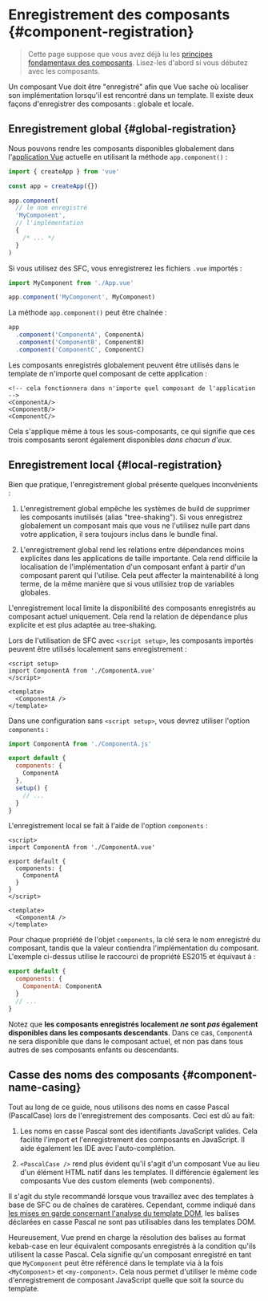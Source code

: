 # Enregistrement des composants {#component-registration}

> Cette page suppose que vous avez déjà lu les [principes fondamentaux des composants](/guide/essentials/component-basics). Lisez-les d'abord si vous débutez avec les composants.

<VueSchoolLink href="https://vueschool.io/lessons/vue-3-global-vs-local-vue-components" title="Cours gratuit sur l'enregistrement des composantsn Vue.js"/>

Un composant Vue doit être "enregistré" afin que Vue sache où localiser son implémentation lorsqu'il est rencontré dans un template. Il existe deux façons d'enregistrer des composants : globale et locale.

## Enregistrement global {#global-registration}

Nous pouvons rendre les composants disponibles globalement dans l'[application Vue](/guide/essentials/application) actuelle en utilisant la méthode `app.component()` :

```js
import { createApp } from 'vue'

const app = createApp({})

app.component(
  // le nom enregistré
  'MyComponent',
  // l'implémentation
  {
    /* ... */
  }
)
```

Si vous utilisez des SFC, vous enregistrerez les fichiers `.vue` importés :

```js
import MyComponent from './App.vue'

app.component('MyComponent', MyComponent)
```

La méthode `app.component()` peut être chaînée :

```js
app
  .component('ComponentA', ComponentA)
  .component('ComponentB', ComponentB)
  .component('ComponentC', ComponentC)
```

Les composants enregistrés globalement peuvent être utilisés dans le template de n'importe quel composant de cette application :

```vue-html
<!-- cela fonctionnera dans n'importe quel composant de l'application -->
<ComponentA/>
<ComponentB/>
<ComponentC/>
```

Cela s'applique même à tous les sous-composants, ce qui signifie que ces trois composants seront également disponibles _dans chacun d'eux_.

## Enregistrement local {#local-registration}

Bien que pratique, l'enregistrement global présente quelques inconvénients :

1. L'enregistrement global empêche les systèmes de build de supprimer les composants inutilisés (alias "tree-shaking"). Si vous enregistrez globalement un composant mais que vous ne l'utilisez nulle part dans votre application, il sera toujours inclus dans le bundle final.

2. L'enregistrement global rend les relations entre dépendances moins explicites dans les applications de taille importante. Cela rend difficile la localisation de l'implémentation d'un composant enfant à partir d'un composant parent qui l'utilise. Cela peut affecter la maintenabilité à long terme, de la même manière que si vous utilisiez trop de variables globales.

L'enregistrement local limite la disponibilité des composants enregistrés au composant actuel uniquement. Cela rend la relation de dépendance plus explicite et est plus adaptée au tree-shaking.

<div class="composition-api">

Lors de l'utilisation de SFC avec `<script setup>`, les composants importés peuvent être utilisés localement sans enregistrement :

```vue
<script setup>
import ComponentA from './ComponentA.vue'
</script>

<template>
  <ComponentA />
</template>
```

Dans une configuration sans `<script setup>`, vous devrez utiliser l'option `components` :

```js
import ComponentA from './ComponentA.js'

export default {
  components: {
    ComponentA
  },
  setup() {
    // ...
  }
}
```

</div>
<div class="options-api">

L'enregistrement local se fait à l'aide de l'option `components` :

```vue
<script>
import ComponentA from './ComponentA.vue'

export default {
  components: {
    ComponentA
  }
}
</script>

<template>
  <ComponentA />
</template>
```

</div>

Pour chaque propriété de l'objet `components`, la clé sera le nom enregistré du composant, tandis que la valeur contiendra l'implémentation du composant. L'exemple ci-dessus utilise le raccourci de propriété ES2015 et équivaut à :

```js
export default {
  components: {
    ComponentA: ComponentA
  }
  // ...
}
```

Notez que **les composants enregistrés localement _ne_ sont _pas_ également disponibles dans les composants descendants**. Dans ce cas, `ComponentA` ne sera disponible que dans le composant actuel, et non pas dans tous autres de ses composants enfants ou descendants.

## Casse des noms des composants {#component-name-casing}

Tout au long de ce guide, nous utilisons des noms en casse Pascal (PascalCase) lors de l'enregistrement des composants. Ceci est dû au fait:

1. Les noms en casse Pascal sont des identifiants JavaScript valides. Cela facilite l'import et l'enregistrement des composants en JavaScript. Il aide également les IDE avec l'auto-complétion.

2. `<PascalCase />` rend plus évident qu'il s'agit d'un composant Vue au lieu d'un élément HTML natif dans les templates. Il différencie également les composants Vue des custom elements (web components).

Il s'agit du style recommandé lorsque vous travaillez avec des templates à base de SFC ou de chaînes de caratères. Cependant, comme indiqué dans [les mises en garde concernant l'analyse du template DOM](/guide/essentials/component-basics.html#dom-template-parsing-caveats), les balises déclarées en casse Pascal ne sont pas utilisables dans les templates DOM.

Heureusement, Vue prend en charge la résolution des balises au format kebab-case en leur équivalent composants enregistrés à la condition qu'ils utilisent la casse Pascal. Cela signifie qu'un composant enregistré en tant que `MyComponent` peut être référencé dans le template via à la fois `<MyComponent>` et `<my-component>`. Cela nous permet d'utiliser le même code d'enregistrement de composant JavaScript quelle que soit la source du template.
